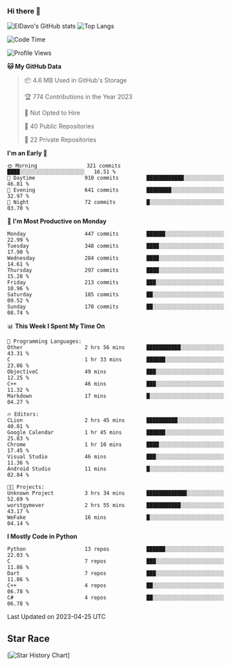 ### Hi there 👋
![ElDavo's GitHub stats](https://github-readme-stats.vercel.app/api?username=ElDavoo&show_icons=true&theme=chartreuse-dark)
![Top Langs](https://github-readme-stats.vercel.app/api/top-langs/?username=ElDavoo&theme=chartreuse-dark&layout=compact)

<!--START_SECTION:waka-->
![Code Time](http://img.shields.io/badge/Code%20Time-23%20hrs%2043%20mins-blue)

![Profile Views](http://img.shields.io/badge/Profile%20Views-0-blue)

**🐱 My GitHub Data** 

> 📦 4.6 MB Used in GitHub's Storage 
 > 
> 🏆 774 Contributions in the Year 2023
 > 
> 🚫 Not Opted to Hire
 > 
> 📜 40 Public Repositories 
 > 
> 🔑 22 Private Repositories 
 > 
**I'm an Early 🐤** 

```text
🌞 Morning                321 commits         ████░░░░░░░░░░░░░░░░░░░░░   16.51 % 
🌆 Daytime                910 commits         ████████████░░░░░░░░░░░░░   46.81 % 
🌃 Evening                641 commits         ████████░░░░░░░░░░░░░░░░░   32.97 % 
🌙 Night                  72 commits          █░░░░░░░░░░░░░░░░░░░░░░░░   03.70 % 
```
📅 **I'm Most Productive on Monday** 

```text
Monday                   447 commits         ██████░░░░░░░░░░░░░░░░░░░   22.99 % 
Tuesday                  348 commits         ████░░░░░░░░░░░░░░░░░░░░░   17.90 % 
Wednesday                284 commits         ████░░░░░░░░░░░░░░░░░░░░░   14.61 % 
Thursday                 297 commits         ████░░░░░░░░░░░░░░░░░░░░░   15.28 % 
Friday                   213 commits         ███░░░░░░░░░░░░░░░░░░░░░░   10.96 % 
Saturday                 185 commits         ██░░░░░░░░░░░░░░░░░░░░░░░   09.52 % 
Sunday                   170 commits         ██░░░░░░░░░░░░░░░░░░░░░░░   08.74 % 
```


📊 **This Week I Spent My Time On** 

```text
💬 Programming Languages: 
Other                    2 hrs 56 mins       ███████████░░░░░░░░░░░░░░   43.31 % 
C                        1 hr 33 mins        ██████░░░░░░░░░░░░░░░░░░░   23.06 % 
ObjectiveC               49 mins             ███░░░░░░░░░░░░░░░░░░░░░░   12.25 % 
C++                      46 mins             ███░░░░░░░░░░░░░░░░░░░░░░   11.32 % 
Markdown                 17 mins             █░░░░░░░░░░░░░░░░░░░░░░░░   04.27 % 

🔥 Editors: 
CLion                    2 hrs 45 mins       ██████████░░░░░░░░░░░░░░░   40.81 % 
Google Calendar          1 hr 45 mins        ██████░░░░░░░░░░░░░░░░░░░   25.83 % 
Chrome                   1 hr 10 mins        ████░░░░░░░░░░░░░░░░░░░░░   17.45 % 
Visual Studio            46 mins             ███░░░░░░░░░░░░░░░░░░░░░░   11.36 % 
Android Studio           11 mins             █░░░░░░░░░░░░░░░░░░░░░░░░   02.84 % 

🐱‍💻 Projects: 
Unknown Project          3 hrs 34 mins       █████████████░░░░░░░░░░░░   52.69 % 
worstgymever             2 hrs 55 mins       ███████████░░░░░░░░░░░░░░   43.17 % 
WeFake                   16 mins             █░░░░░░░░░░░░░░░░░░░░░░░░   04.14 % 
```

**I Mostly Code in Python** 

```text
Python                   13 repos            ██████░░░░░░░░░░░░░░░░░░░   22.03 % 
C                        7 repos             ███░░░░░░░░░░░░░░░░░░░░░░   11.86 % 
Dart                     7 repos             ███░░░░░░░░░░░░░░░░░░░░░░   11.86 % 
C++                      4 repos             ██░░░░░░░░░░░░░░░░░░░░░░░   06.78 % 
C#                       4 repos             ██░░░░░░░░░░░░░░░░░░░░░░░   06.78 % 
```




 Last Updated on 2023-04-25 UTC
<!--END_SECTION:waka-->

## Star Race

[![Star History Chart](https://api.star-history.com/svg?repos=ElDavoo/WhatsApp-Crypt14-Crypt15-Decrypter,ElDavoo/TuringOS,EliteAndroidApps/WhatsApp-Crypt12-Decrypter,KnugiHK/Whatsapp-Chat-Exporter&type=Date)]

